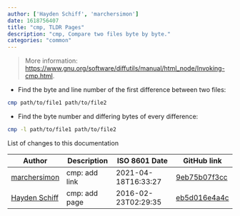 ```yaml
---
author: ['Hayden Schiff', 'marchersimon']
date: 1618756407
title: "cmp, TLDR Pages"
description: "cmp, Compare two files byte by byte."
categories: "common"
---
```

> More information: <https://www.gnu.org/software/diffutils/manual/html_node/Invoking-cmp.html>.

- Find the byte and line number of the first difference between two files:

```bash
cmp path/to/file1 path/to/file2
```

- Find the byte number and differing bytes of every difference:

```bash
cmp -l path/to/file1 path/to/file2
```
List of changes to this documentation


Author | Description | ISO 8601 Date | GitHub link
------|-----|-----|-----
[marchersimon](mailto:marchersimon@zohomail.eu) | cmp: add link | 2021-04-18T16:33:27 | [9eb75b07f3cc](https://github.com/tldr-pages/tldr/commit/9eb75b07f3cc3af985266eb4ded57ce7ac877abc)
[Hayden Schiff](mailto:oxguy3@gmail.com) | cmp: add page | 2016-02-23T02:29:35 | [eb5d016e4a4c](https://github.com/tldr-pages/tldr/commit/eb5d016e4a4cdfc6ea5cbf1ded8cce7882c5837c)

